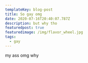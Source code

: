 ```yaml
---
templateKey: blog-post
title: So gay omg
date: 2020-07-16T20:40:07.787Z
description: but why tho
featuredpost: true
featuredimage: /img/flavor_wheel.jpg
tags:
  - gay
---
```

my ass omg why